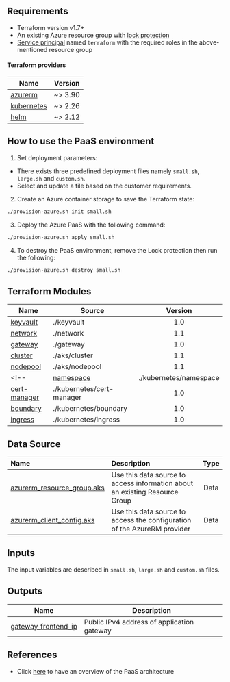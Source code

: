 <!-- BEGIN_TF_DOCS -->
## Requirements

- Terraform version v1.7+
- An existing Azure resource group with [lock protection](https://learn.microsoft.com/en-us/azure/azure-resource-manager/management/lock-resources?tabs=json)
- [Service principal](https://learn.microsoft.com/en-us/cli/azure/azure-cli-sp-tutorial-1?tabs=bash) named `terraform` with the required roles in the above-mentioned resource group

#### Terraform providers

| Name | Version |
|------|---------|
| <a name="requirement_azurerm"></a> [azurerm](##requirement\_azurerm) | ~> 3.90 |
| <a name="requirement_kubernetes"></a> [kubernetes](##requirement\_kubernetes) | ~> 2.26 |
| <a name="requirement_helm"></a> [helm](##requirement\_helm) | ~> 2.12 |


## How to use the PaaS environment

1. Set deployment parameters:
- There exists three predefined deployment files namely `small.sh`, `large.sh` and `custom.sh`.
- Select and update a file based on the customer requirements.

2. Create an Azure container storage to save the Terraform state:

```bash
./provision-azure.sh init small.sh
```

3. Deploy the Azure PaaS with the following command:

```bash
./provision-azure.sh apply small.sh
```

<!-- 4. Once an  release is installed on the PaaS, expose its endpoint to "public":

```bash
./provision-azure.sh expose small.sh
``` -->

4. To destroy the PaaS environment, remove the Lock protection then run the following:

```bash
./provision-azure.sh destroy small.sh
```

## Terraform Modules

| Name | Source | Version |
|------|--------|:---------:|
| <a name="module_keyvault"></a> [keyvault](./keyvault/)                        | ./keyvault                | 1.0 |
| <a name="module_network"></a> [network](./network/)                           | ./network                 | 1.1 |
| <a name="module_gateway"></a> [gateway](./gateway/)                           | ./gateway                 | 1.0 |
| <a name="module_cluster"></a> [cluster](./aks/cluster)                        | ./aks/cluster             | 1.1 |
| <a name="module_nodepool"></a> [nodepool](./aks/nodepool)                     | ./aks/nodepool            | 1.1 |
<!-- | <a name="module_namespace"></a> [namespace](./kubernetes/namespace/)          | ./kubernetes/namespace    | 1.0 |
| <a name="module_cert-manager"></a> [cert-manager](./kubernetes/cert-manager/) | ./kubernetes/cert-manager | 1.0 |
| <a name="module_boundary"></a> [boundary](./boundary/)                        | ./kubernetes/boundary     | 1.0 |
| <a name="module_ingress"></a> [ingress](./kubernetes/ingress/)                | ./kubernetes/ingress      | 1.0 | -->


## Data Source

| Name | Description | Type |
|:------|:------     |:------:|
| [azurerm_resource_group.aks](https://registry.terraform.io/providers/hashicorp/azurerm/latest/docs/data-source/resource_group) | Use this data source to access information about an existing Resource Group |Data |
| [azurerm_client_config.aks](https://registry.terraform.io/providers/hashicorp/azurerm/latest/docs/data-sources/client_config)  | Use this data source to access the configuration of the AzureRM provider |Data |

## Inputs

The input variables are described in `small.sh`, `large.sh` and `custom.sh` files.


## Outputs

| Name | Description |
|------|-------------|
| <a name="gateway_frontend_ip"></a> [gateway\_frontend\_ip](./outputs.tf) | Public IPv4 address of application gateway |

## References

- Click [here](#) to have an overview of the PaaS architecture
<!-- END_TF_DOCS -->
